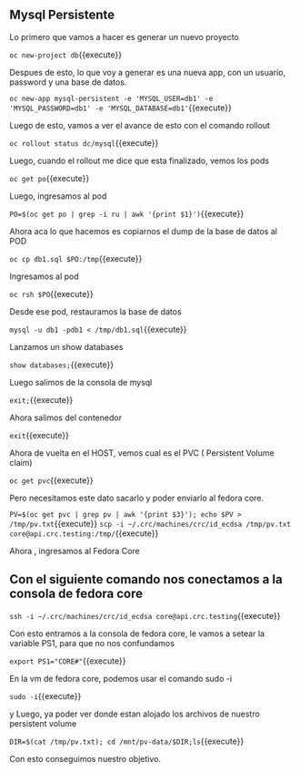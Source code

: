 ## Mysql Persistente

Lo primero que vamos a hacer es generar un nuevo proyecto 

``oc new-project db``{{execute}}

Despues de esto, lo que voy a generar es una nueva app, con un usuario, password y una base de datos.

``oc new-app mysql-persistent -e 'MYSQL_USER=db1' -e 'MYSQL_PASSWORD=db1' -e 'MYSQL_DATABASE=db1'``{{execute}}






Luego de esto, vamos a ver el avance de esto con el comando rollout

``oc rollout status dc/mysql``{{execute}}


Luego, cuando el rollout me dice que esta finalizado, vemos los pods

``oc get po``{{execute}}

Luego, ingresamos al pod

``PO=$(oc get po | grep -i ru | awk '{print $1}')``{{execute}}


Ahora aca lo que hacemos es copiarnos el dump de la base de datos al POD


``oc cp db1.sql $PO:/tmp``{{execute}}

Ingresamos al pod

``oc rsh $PO``{{execute}}

Desde ese pod, restauramos la base de datos

``mysql -u db1 -pdb1 < /tmp/db1.sql``{{execute}}

Lanzamos un show databases

``show databases;``{{execute}}

Luego salimos de la consola de mysql

``exit;``{{execute}}

Ahora salimos del contenedor

``exit``{{execute}}

Ahora de vuelta en el HOST, vemos cual es el PVC ( Persistent Volume claim)

``oc get pvc``{{execute}}

Pero necesitamos este dato sacarlo y poder enviarlo al fedora core.

``PV=$(oc get pvc | grep pv | awk '{print $3}'); echo $PV > /tmp/pv.txt``{{execute}}
``scp -i ~/.crc/machines/crc/id_ecdsa /tmp/pv.txt  core@api.crc.testing:/tmp/``{{execute}}

Ahora , ingresamos al Fedora Core


## Con el siguiente comando nos conectamos a la consola de fedora core 

``ssh -i ~/.crc/machines/crc/id_ecdsa core@api.crc.testing``{{execute}}

Con esto entramos a la consola de fedora core, le vamos a setear la variable PS1, para que no nos confundamos

``export PS1="CORE#"``{{execute}}

En la vm de fedora core, podemos usar el comando sudo -i

``sudo -i``{{execute}}

y Luego, ya poder ver donde estan alojado los archivos de nuestro persistent volume

``DIR=$(cat /tmp/pv.txt); cd /mnt/pv-data/$DIR;ls``{{execute}}

Con esto conseguimos nuestro objetivo.



